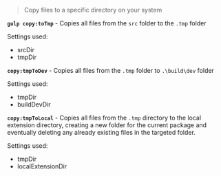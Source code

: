 > Copy files to a specific directory on your system

**`gulp copy:toTmp`** - Copies all files from the `src` folder to the `.tmp` folder

Settings used:
* srcDir
* tmpDir

**`copy:tmpToDev`** - Copies all files from the `.tmp` folder to `.\build\dev` folder

Settings used:
* tmpDir
* buildDevDir


**`copy:tmpToLocal`** - Copies all files from the `.tmp` directory to the local extension directory, creating a new folder for the current package and eventually deleting any already existing files in the targeted folder.

Settings used:
* tmpDir
* localExtensionDir





